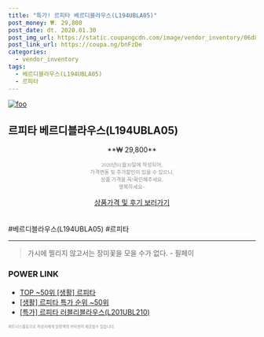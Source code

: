 ```yaml
--- 
title: "특가! 르피타 베르디블라우스(L194UBLA05)" 
post_money: ₩. 29,800 
post_date: dt. 2020.01.30 
post_img_url: https://static.coupangcdn.com/image/vendor_inventory/06d8/fead54d8edc41688418153cc31e30c62901f147ec796b931820f522dcace.jpg 
post_link_url: https://coupa.ng/bnFzDe 
categories: 
  - vendor_inventory 
tags: 
  - 베르디블라우스(L194UBLA05) 
  - 르피타 
--- 
```

[![foo](https://static.coupangcdn.com/image/vendor_inventory/06d8/fead54d8edc41688418153cc31e30c62901f147ec796b931820f522dcace.jpg)](https://coupa.ng/bnFzDe) 

## 르피타 베르디블라우스(L194UBLA05) 
<p style="text-align: center;">**₩ 29,800**</p> 
<p style="text-align: center;"><span style="color: #898c8f; font-family: Georgia,Times,serif; font-size: 0.75em;">2020년01월30일에 작성되어, <br>가격변동 및 추가할인이 있을 수 있으니,<br> 상품 가격을 꼭!확인해주세요.<br>행복하세요~</span> 
</p>	 
<div markdown="0" style="text-align: center;"><a href="https://coupa.ng/bnFzDe" class="btn btn--success">상품가격 및 후기 보러가기</a></div> 
<br><br> 
  #베르디블라우스(L194UBLA05) #르피타 
<hr> 

> 가시에 찔리지 않고서는 장미꽃을 모을 수가 없다. - 필페이 


### POWER LINK

* <a href="https://blog.naver.com/an0733/221789756872" target="_blank"> TOP ~50위 [생활] 르피타</a>
* <a href="https://blog.naver.com/sakai111/221789756852" target="_blank"> [생활] 르피타 특가 순위 ~50위</a>
* <a href="https://blog.naver.com/santokki14/221790673806" target="_blank">[특가] 르피타 러블리블라우스(L201UBL210)</a>

<span style="color: #898c8f; font-family: Georgia,Times,serif; font-size: 0.55em;">파트너스활동으로 작성자에게 일정액의 커미션이 제공될수 있습니다.</span> 
